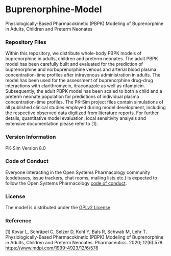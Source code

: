 # Buprenorphine-Model
Physiologically-Based Pharmacokinetic (PBPK) Modeling of Buprenorphine in Adults, Children and Preterm Neonates

### Repository Files
Within this repository, we distribute whole-body PBPK models of buprenorphine in adults, children and preterm neonates. The adult PBPK model has been carefully built and evaluated for the prediction of buprenorphine and norbuprenorphine venous and arterial blood plasma concentration-time profiles after intravenous administration in adults. The model has been used for the assessment of buprenorphine drug-drug interactions with clarithromycin, itraconazole as well as rifampicin. 
Subsequently, the adult PBPK model has been scaled to both a child and a preterm neonate population for predictions of individual plasma concentration-time profiles.
The PK-Sim project files contain simulations of all published clinical studies employed during model development, including the respective observed data digitized from literature reports. For further details, quantitative model evaluation, local sensitivity analysis and extensive documentation please refer to [1].


### Version Information
PK-Sim Version 8.0

### Code of Conduct
Everyone interacting in the Open Systems Pharmacology community (codebases, issue trackers, chat rooms, mailing lists etc.) is expected to follow the Open Systems Pharmacology [code of conduct](https://github.com/Open-Systems-Pharmacology/Suite/blob/master/CODE_OF_CONDUCT.md#contributor-covenant-code-of-conduct).


### License
The model is distributed under the [GPLv2 License](https://github.com/Open-Systems-Pharmacology/Suite/blob/develop/LICENSE).

### Reference
[1] Kovar L, Schräpel C, Selzer D, Kohl Y, Bals R, Schwab M, Lehr T. Physiologically-Based Pharmacokinetic (PBPK) Modeling of Buprenorphine in Adults, Children and Preterm Neonates. Pharmaceutics. 2020; 12(6):578. https://www.mdpi.com/1999-4923/12/6/578
